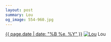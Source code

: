 ```yaml
---
layout: post
summary: Lou
og_image: 554-960.jpg
---
```


<p>
  <time><a href="/554">{{ page.date | date: "%B %e, %Y" }}</a></time>
  <a href="/554"><img src="{{ site.assets_url }}/554-480.jpg" srcset="{{ site.assets_url }}/554-240.jpg 240w, {{ site.assets_url }}/554-480.jpg 480w, {{ site.assets_url }}/554-720.jpg 720w, {{ site.assets_url }}/554-960.jpg 960w" sizes="(min-width: 700px) 50vw, calc(100vw - 2rem)" alt="Lou" /></a>
  <span>Lou</span>
</p>
